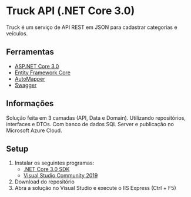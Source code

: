 # Truck API (.NET Core 3.0)
Truck é um serviço de API REST em JSON para cadastrar categorias e veículos.

## Ferramentas
   * [ASP.NET Core 3.0](https://docs.microsoft.com/en-us/aspnet/core/?view=aspnetcore-3.0 "ASP.NET Core 3.0")
   * [Entity Framework Core](https://docs.microsoft.com/en-us/ef/core/ "Entity Framework Core")
   * [AutoMapper](https://automapper.org/ "AutoMapper")
   * [Swagger](https://swagger.io/ "Swagger")

## Informações
Solução feita em 3 camadas (API, Data e Domain).
Utilizando repositórios, interfaces e DTOs. 
Com banco de dados SQL Server e publicação no Microsoft Azure Cloud.

## Setup
1. Instalar os seguintes programas:
   * [.NET Core 3.0 SDK](https://www.microsoft.com/net/download/windows ".NET Core 3.0 SDK")
   * [Visual Studio Community 2019](https://www.visualstudio.com/downloads/ "Visual Studio Community 2019")
2. Download do repositório
3. Abra a solução no Visual Studio e execute o IIS Express (Ctrl + F5)

